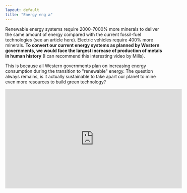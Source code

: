 ```yaml
---
layout: default
title: "Energy eng a"
---
```


Renewable energy systems require 2000-7000% more minerals to deliver the same amount of energy compared with the current fossil-fuel technologies (see an article here). Electric vehicles require 400% more minerals. **To convert our current energy systems as planned by Western governments, we would face the largest increase of production of metals in human history** (I can recommend this interesting video by Mills). 

This is because all Western governments plan on increasing energy consumption during the transition to "renewable" energy. The question always remains, is it actually sustainable to take apart our planet to mine even more resources to build green technology?

<iframe width="560" height="315" src="https://www.youtube.com/embed/sgOEGKDVvsg?si=SpxArLbni58gAdht" title="YouTube video player" frameborder="0" allow="accelerometer; autoplay; clipboard-write; encrypted-media; gyroscope; picture-in-picture; web-share" referrerpolicy="strict-origin-when-cross-origin" allowfullscreen></iframe>

